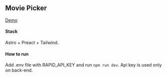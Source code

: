 ## Movie Picker

[Demo](https://movie-picker-shelchkovy.vercel.app/)

#### Stack

Astro + Preact + Tailwind.

#### How to run

Add .env file with RAPID_API_KEY and run `npm run dev`. Api key is used only on back-end.
